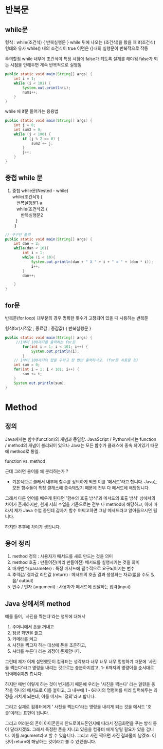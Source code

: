 # 반복문
## while문
형식 : while(조건식) {
        반복실행문
      }
while 뒤에 나오는 (조건식)을 봤을 때 if(조건식) 형태와 유사
while() 내의 조건식이 true 이면은 {}내의 실행문이 반복적으로 작동

주의할점
while 내부에 조건식이 특정 시점에 false가 되도록 설계를 해야됨
false가 되는 시점을 안해두면 계속 반복적으로 실행됨

```java
public static void main(String[] args) {
    int i = 1;
    while (i < 101) {
        System.out.println(i);
        num1++; 
    }
}
```

while 에 if문 들어가는 응용법
```java
public static void main(String[] args) {
    int j = 0;
    int sum2 = 0;
    while (j < 100) {
        if (j % 2 == 0) {
            sum2 += j;
        }
        j++;
    }
}
```
## 중첩 while 문
1. 중첩 while문(Nested - while)    
    while(조건식1) {   
   &emsp;번복실행문1-a    
   &emsp;while(조건식2) {   
   &emsp;&emsp;반복실행문2  
   &ensp; }       
   &ensp;}
```java
// 구구단 출력
public static void main(String[] args) {
    int dan = 2;
    while(dan < 10){
        int i = 1;
        while (i < 10){
            System.out.println(dan + " X " + i + " = " + (dan * i));
            i++;
        }
        dan++;

    }
}
```
## for문
반복문(for loop)
대부분의 경우 명확한 횟수가 고정되어 있을 때 사용하는 반복문

형식for(시작값 ; 종료값 ; 증감값) {
    반복실행문
}

```java
public static void main(String[] args) {
     //1부터 100까지를 출력하는 for문
        for(int i = 1; i < 101; i++) {
            System.out.println(i);
        }
    // 1부터 100까지의 합을 구하고 한 번만 출력하시오. (for문 사용할 것)
    int sum = 0;
    for(int i = 1; i < 101; i++) {
        sum += i;
    }
    System.out.println(sum);
}
```

# Method

## 정의

Java에서는 함수(function)의 개념과 동일함.
JavaScript / Python에서는 function / method의 개념이 불리되어
있으나 Java는 모든 함수가 클래스에 종속 되어있기 때문에 method로 통일.

function vs. method

근데 그러면 용어를 왜 분리하는가 ?

- 기본적으로 클래서 내부에 함수를 정의하게 되면 이를 '메서드'라고 합니다.
  Java는 모든 함수들이 특정 클래스에 종속돼있기 때문에 전부 다 메서드에 해당됩니다.

그래서 다른 언어를 배우게 된다면 '함수의 호출 방식'과 메서드의 호출 방식' 상에서의
차이가 존재하지만, 현재 저희 수업을 기준으로는 전부 다 method에 해당하고,
이에 따라서 제가 Java 수업 중인데 갑자기 함수 어쩌고하면 그냥 메서드라고 알아들으시면 됩니다.

하지만 추후에 차이가 생깁니다.

## 용어 정리
1. method 정의 : 사용자가 매서드를 새로 만드는 것을 의미
2. method 호출 : 만들어진(미리 만들어진) 메서드를 실행시키는 것을 의미
3. 매개변수(parameter) : 특정 메서드에 필수적으로 요구되어지는 변수
4. 추력값/ 결과값 리턴값 (return) : 메서드의 호출 결과 생성되는 자료(없을 수도 있음/ output)
5. 인수 / 인자 (argument) : 사용자가 메서드에 전달하는 입력(input)

## Java 상에서의 method
예를 들어, '사진을 찍는다'라는 행위에 대해서
1. 주머니에서 폰을 꺼내고
2. 잠금 화면을 풀고
3. 카메라를 켜고
4. 사진을 찍고자 하는 대상에 폰을 조준하고,
5. 셔터를 누른다
   라는 과정이 존재함니다.

그런데 제가 어제 설면했듯이 컴퓨터는 생각보다 너무 너무 너무 멍청하기 때문에 '사진을 찍는다'라고 명령을
내리는 것으로는 충분하지않고, 1- 6까지의 명령어를 순서대로 입력해줘야만 합니다.

하지만 매번 이렇게 하는 것이 번거롭기 때문에 우리는 '사진을 찍는다' 라는 일련을 동작을 하나의 메서드로
이름 붙이고, 그 내부에 1 - 6까지의 명령어를 미리 입력해두는 과정을 거치게 되는데, 이를
메서드 '정의'라고 합니다.

그리고 실제로 컴퓨터에게 ' 사진을 찍는다'라는 명령을 내리게 되는 것을 메서드 '호출'이라는 표현이 됩니다.

그리고 여러분의 폰이 아이폰인지 안드로이드폰인지에 따라서 잠금화면을 푸는 방식 등이 달라지겠죠.
그래서 특정한 폰을 지니고 있음을 컴퓨터 에게 알릴 필요가 있을 겁니다.
이를 argument라고 할 수 있습니다.
그리고 사진 찍으면 사진 결과물이 남겠죠.
이것이 return에 해당하는 것이라고 볼 수 있겠습니다.
